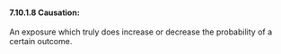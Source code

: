 #### 7.10.1.8 Causation:

An exposure which truly does increase or decrease the probability of a certain outcome.
